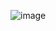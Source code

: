 ![image](https://github.com/arit-6/Sales_dashboard/assets/122934828/0a5ae964-960e-4229-b8c2-e9758c35d5f2)
